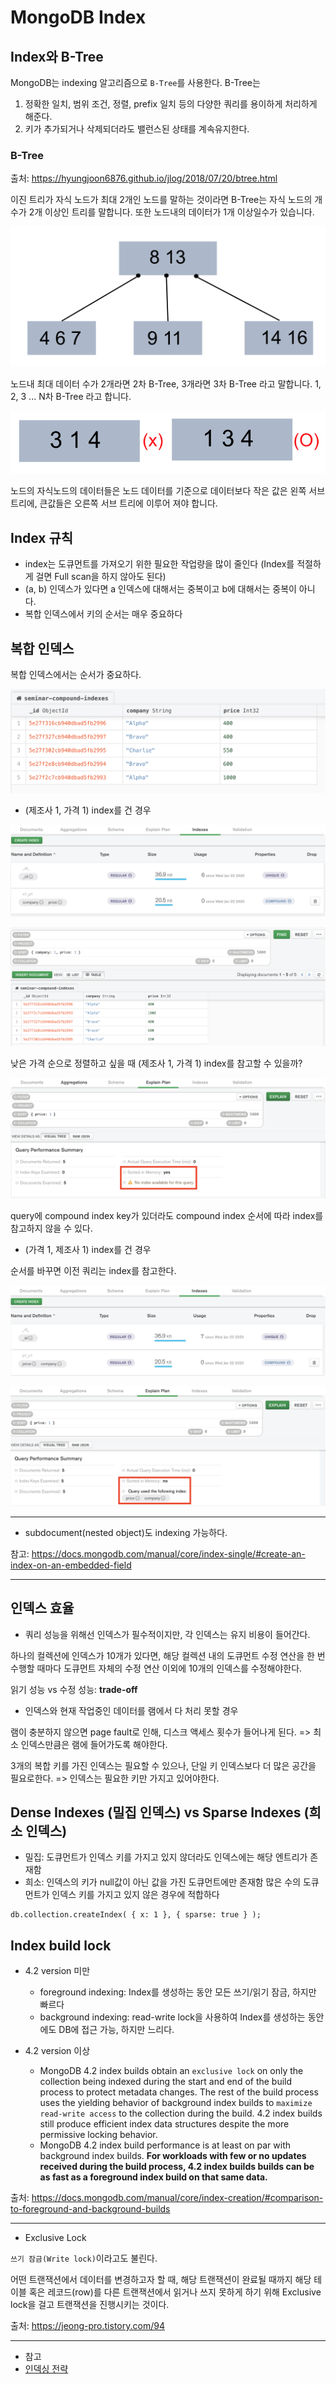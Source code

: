 # MongoDB Index

## Index와 B-Tree

MongoDB는 indexing 알고리즘으로 `B-Tree`를 사용한다.
B-Tree는 
1. 정확한 일치, 범위 조건, 정렬, prefix 일치 등의 다양한 쿼리를 용이하게 처리하게 해준다.
2. 키가 추가되거나 삭제되더라도 밸런스된 상태를 계속유지한다.

### B-Tree

출처: https://hyungjoon6876.github.io/jlog/2018/07/20/btree.html

이진 트리가 자식 노드가 최대 2개인 노드를 말하는 것이라면 B-Tree는 자식 노드의 개수가 2개 이상인 트리를 말합니다.
또한 노드내의 데이터가 1개 이상일수가 있습니다. 

![](./images/mongodb-index-01.png)

노드내 최대 데이터 수가 2개라면 2차 B-Tree, 3개라면 3차 B-Tree 라고 말합니다. 
1, 2, 3 ... N차 B-Tree 라고 합니다.

![](./images/mongodb-index-02.png)

노드의 자식노드의 데이터들은 노드 데이터를 기준으로
데이터보다 작은 값은 왼쪽 서브 트리에, 큰값들은 오른쪽 서브 트리에 이루어 져야 합니다.

## Index 규칙

- index는 도큐먼트를 가져오기 위한 필요한 작업량을 많이 줄인다
    (Index를 적절하게 걸면 Full scan을 하지 않아도 된다)
- (a, b) 인덱스가 있다면 a 인덱스에 대해서는 중복이고 b에 대해서는 중복이 아니다.
- 복합 인덱스에서 키의 순서는 매우 중요하다

## 복합 인덱스

복합 인덱스에서는 순서가 중요하다.

![](./images/mongodb-index-03.png)

- (제조사 1, 가격 1) index를 건 경우

![](./images/mongodb-index-04.png)

![](./images/mongodb-index-05.png)

낮은 가격 순으로 정렬하고 싶을 때 (제조사 1, 가격 1) index를 참고할 수 있을까?

![](./images/mongodb-index-06.png)

query에 compound index key가 있더라도 compound index 순서에 따라 index를 참고하지 않을 수 있다.

- (가격 1, 제조사 1) index를 건 경우

순서를 바꾸면 이전 쿼리는 index를 참고한다.

![](./images/mongodb-index-07.png)

![](./images/mongodb-index-08.png)

---

- subdocument(nested object)도 indexing 가능하다.

참고: https://docs.mongodb.com/manual/core/index-single/#create-an-index-on-an-embedded-field

---

## 인덱스 효율

- 쿼리 성능을 위해선 인덱스가 필수적이지만, 각 인덱스는 유지 비용이 들어간다.

하나의 컬렉션에 인덱스가 10개가 있다면, 해당 컬렉션 내의 도큐먼트 수정 연산을 한 번 수행할 때마다 도큐먼트 자체의 수정 연산 이외에 10개의 인덱스를 수정해야한다.

읽기 성능 vs 수정 성능: **trade-off**

- 인덱스와 현재 작업중인 데이터를 램에서 다 처리 못할 경우

램이 충분하지 않으면 page fault로 인해, 디스크 액세스 횟수가 들어나게 된다.
=> 최소 인덱스만큼은 램에 들어가도록 해야한다.

3개의 복합 키를 가진 인덱스는 필요할 수 있으나, 단일 키 인덱스보다 더 많은 공간을 필요로한다.
=> 인덱스는 필요한 키만 가지고 있어야한다.

## Dense Indexes (밀집 인덱스) vs Sparse Indexes (희소 인덱스)

- 밀집: 도큐먼트가 인덱스 키를 가지고 있지 않더라도 인덱스에는 해당 엔트리가 존재함
- 희소: 인덱스의 키가 null값이 아닌 값을 가진 도큐먼트에만 존재함
  많은 수의 도큐먼트가 인덱스 키를 가지고 있지 않은 경우에 적합하다

```
db.collection.createIndex( { x: 1 }, { sparse: true } );
```

## Index build lock

- 4.2 version 미만
  - foreground indexing:
    Index를 생성하는 동안 모든 쓰기/읽기 잠금, 하지만 빠르다
  - background indexing:
    read-write lock을 사용하여 Index를 생성하는 동안에도 DB에 접근 가능, 하지만 느리다.

- 4.2 version 이상
  - MongoDB 4.2 index builds obtain an `exclusive lock` on only the collection being indexed during the start and end of the build process to protect metadata changes. The rest of the build process uses the yielding behavior of background index builds to `maximize read-write access` to the collection during the build. 4.2 index builds still produce efficient index data structures despite the more permissive locking behavior.
  - MongoDB 4.2 index build performance is at least on par with background index builds. **For workloads with few or no updates received during the build process, 4.2 index builds builds can be as fast as a foreground index build on that same data.**

출처: https://docs.mongodb.com/manual/core/index-creation/#comparison-to-foreground-and-background-builds

---

- Exclusive Lock

`쓰기 잠금(Write lock)`이라고도 불린다.

어떤 트랜잭션에서 데이터를 변경하고자 할 때,
해당 트랜잭션이 완료될 때까지 해당 테이블 혹은 레코드(row)를 다른 트랜잭션에서 읽거나 쓰지 못하게 하기 위해 Exclusive lock을 걸고 트랜잭션을 진행시키는 것이다.

출처: https://jeong-pro.tistory.com/94

---

- 참고
- [인덱싱 전략](https://docs.mongodb.com/manual/applications/indexes/)

